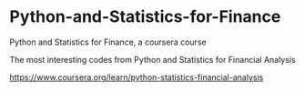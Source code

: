 # Python-and-Statistics-for-Finance
Python and Statistics for Finance, a coursera course

The most interesting codes from Python and Statistics for Financial Analysis

https://www.coursera.org/learn/python-statistics-financial-analysis
